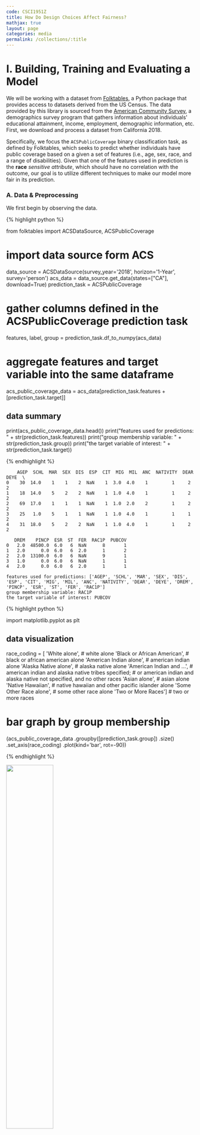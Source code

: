 ```yaml
---
code: CSCI1951Z
title: How Do Design Choices Affect Fairness?
mathjax: true
layout: page
categories: media
permalink: /collections/:title
---
```


<!-- <h1> Experimenting With the Ways in Which Design Choices Affect Fairness </h1> -->

<h1> I. Building, Training and Evaluating a Model </h1>

<!--  <h3> Task: </h3> -->

We will be working with a dataset from [Folktables](https://github.com/zykls/folktables), a Python package that provides access to datasets derived from the US Census. The data provided by this library is sourced from the [American Community Survey](https://www.census.gov/programs-surveys/acs), a demographics survey program that gathers information about individuals' educational attainment, income, employment, demographic information, etc. First, we download and process a dataset from California 2018. 

<!-- This is particularly useful for measuring fairness in machine learning models as we will later show. -->

Specifically, we focus the `ACSPublicCoverage` binary classification task, as defined by Folktables, which seeks to predict whether individuals have public coverage based on a given a set of features (i.e., age, sex, race, and a range of disabilities). Given that one of the features used in prediction is the __race__ *sensitive attribute*, which should have no correlation with the outcome, our goal is to utilize different techniques to make our model more fair in its prediction.

<!-- Let us begin by observing the dataset. You might find the [ACS PUMS documentation](https://www.census.gov/programs-surveys/acs/microdata/documentation.html) helpful when interpreting the feature codings. -->

<h3> A. Data & Preprocessing </h3> 

We first begin by observing the data.

{% highlight python %}

from folktables import ACSDataSource, ACSPublicCoverage

# import data source form ACS
data_source = ACSDataSource(survey_year='2018', horizon='1-Year', survey='person')
acs_data = data_source.get_data(states=["CA"], download=True)
prediction_task = ACSPublicCoverage

# gather columns defined in the ACSPublicCoverage prediction task
features, label, group = prediction_task.df_to_numpy(acs_data)

# aggregate features and target variable into the same dataframe
acs_public_coverage_data = acs_data[prediction_task.features + [prediction_task.target]]

## data summary 
print(acs_public_coverage_data.head())
print("features used for predictions: "   + str(prediction_task.features))
print("group membership variable: "       + str(prediction_task.group))
print("the target variable of interest: " + str(prediction_task.target))

{% endhighlight %}

```
    AGEP  SCHL  MAR  SEX  DIS  ESP  CIT  MIG  MIL  ANC  NATIVITY  DEAR  DEYE  \
0    30  14.0    1    1    2  NaN    1  3.0  4.0    1         1     2     2   
1    18  14.0    5    2    2  NaN    1  1.0  4.0    1         1     2     2   
2    69  17.0    1    1    1  NaN    1  1.0  2.0    2         1     2     2   
3    25   1.0    5    1    1  NaN    1  1.0  4.0    1         1     1     2   
4    31  18.0    5    2    2  NaN    1  1.0  4.0    1         1     2     2   

   DREM    PINCP  ESR  ST  FER  RAC1P  PUBCOV  
0   2.0  48500.0  6.0   6  NaN      8       1  
1   2.0      0.0  6.0   6  2.0      1       2  
2   2.0  13100.0  6.0   6  NaN      9       1  
3   1.0      0.0  6.0   6  NaN      1       1  
4   2.0      0.0  6.0   6  2.0      1       1

features used for predictions: ['AGEP', 'SCHL', 'MAR', 'SEX', 'DIS', 'ESP', 'CIT', 'MIG', 'MIL', 'ANC', 'NATIVITY', 'DEAR', 'DEYE', 'DREM', 'PINCP', 'ESR', 'ST', 'FER', 'RAC1P']
group membership variable: RAC1P
the target variable of interest: PUBCOV
```

{% highlight python %}

import matplotlib.pyplot as plt

## data visualization 
race_coding = [
    'White alone',                # white alone
    'Black or African American',  # black or african american alone
    'American Indian alone',      # american indian alone
    'Alaska Native alone',        # alaska native alone
    'American Indian and ...',    # american indian and alaska native tribes specified; 
                                  # or american indian and alaska native not specified, and no other races
    'Asian alone',                # asian alone
    'Native Hawaiian',            # native hawaiian and other pacific islander alone
    'Some Other Race alone',      # some other race alone
    'Two or More Races']          # two or more races

# bar graph by group membership
(acs_public_coverage_data
 .groupby([prediction_task.group])
 .size()
 .set_axis(race_coding)
 .plot(kind='bar', rot=-90))

{% endhighlight %}

<img src="https://antonellabasso.github.io/IMAGES/CSCI1951_HW1_img1.png" width="50%" alt="">

{% highlight python %}

health_coverage_coding = ['With public health coverage', 'Without public health coverage']

# bar graph by target of interest
(acs_public_coverage_data
 .groupby([prediction_task.target])
 .size()
 .set_axis(health_coverage_coding)
 .plot(kind='bar', rot=0))

{% endhighlight %}

<img src="https://antonellabasso.github.io/IMAGES/CSCI1951_HW1_img2.png" width="50%" alt=""> <br>

Both bar graphs reflect that neither the race class nor the target label are balanced (i.e., evently distributed), displaying significant differences within them. 

<h3> B. Training </h3> 

<!-- You might want to take a moment to think about how this imbalance in distribution might affect the model's performance and fairness. -->

We now define our training function with logistic regression, using the [`make_pipeline`](https://scikit-learn.org/stable/modules/generated/sklearn.pipeline.make_pipeline.html) and [`StandardScaler()`](https://scikit-learn.org/stable/modules/generated/sklearn.preprocessing.StandardScaler.html) functions to initialize the model.

{% highlight python %}

def train(X_train, y_train):
  """
  Defines and trains a logistic regression model on the training data.

  Args:
    X_train (np.ndarray): Training inputs.
    y_train (np.ndarray): Training labels.                 

  Returns:
    sklearn.pipeline.Pipeline: trained model
  """
  # TODO: train model

  LR_pipeline = make_pipeline(StandardScaler(), LogisticRegression()).fit(X_train, y_train)
  return LR_pipeline

{% endhighlight %}

<h3> C. Evaluation </h3> 

Implementing the three fairness measurements discussed in [*Fairness and Machine Learning: Limitations and Opportunities*](https://fairmlbook.org/) and defined below&mdash;*independence*, *separation* and *sufficiency*, we can evalute how fair our model is in predicting status of public health coverage.

Let \\(Y\\) be the binary target variable, \\(\hat{Y}\\) be the model's predicted outcome and \\(A\\) be some sensitive attiribute.

- Random variables \\(\(A, \hat{Y}\)\\) satisty *independence*, i.e., \\(A \perp \hat{Y}\\), if 

$$ \frac{P\{ \hat{Y} = 1\ | A = a\}}{P\{ \hat{Y} = 1\ | A = b\}} = 1. $$ 

- Random variables \\(\(A, Y, \hat{Y}\)\\) satisty *separation*, i.e., \\(A \perp \hat{Y} \mid Y\\), if for groups in \\(A\\), say \\(a\\) and \\(a'\\), 
  
$$ \frac{P\{ \hat {Y} | Y = 1, A = a\}} {P \{\hat{Y} | Y = 1, A = a'\}} = 1; $$

$$ \frac{P\{ \hat {Y} | Y = 0, A = a\}} {P \{\hat{Y} | Y = 0, A = a'\}} = 1. $$  

- Random variables \\(\(A, Y, \hat{Y}\)\\) satisty *sufficiency*, i.e., \\(A \perp Y \mid \hat{Y}\\), iff for all values \\(\hat{y}\\) of \\(\hat{Y}\\) and groups in \\(A\\), say \\(a\\) and \\(a'\\),
  
$$ \frac{P\{Y = 1 | \hat{Y} = \hat{y}, A = a\}}{P\{Y = 1 | \hat{Y} = \hat{y}, A = a'\}} = 1. $$ 

*(NOTE: Separation is the same as equalizing true positive and false positive rates accross groups.)*

{% highlight python %}

from operator import index

# independence 
def independence(y_hat, group):
  """
  Computes an independence metric between two groups.

  Args:
    y_hat (np.ndarray): Classifier predictions.
    group (np.ndarray): Array of indices corresponding to group membership.
      For our purposes, we focus on comparing groups 1 and 2. These correspond 
      to the 'White alone' and 'Black or African American' groups.           

  Returns:
    float: independence measure
  """
  # TODO: compute measure

  idx1 = np.where(group == 1)[0]
  idx2 = np.where(group == 2)[0]

  P1 = sum(y_hat[(idx1),])/len(y_hat[(idx1),])
  P2 = sum(y_hat[(idx2),])/len(y_hat[(idx2),])

  indep = P2/P1
  return indep

# separation
def separation(y_hat, y_true, group):
  """
  Computes a separation metric between two specific groups.

  Args:
    y_hat  (np.ndarray): Classifier predictions.
    y_true (np.ndarray): Data labels.
    group  (np.ndarray): Array of indices corresponding to group membership.
      For our purposes, we focus on comparing groups 1 and 2. These correspond 
      to the 'White alone' and 'Black or African American' groups. 

  Returns:
    float: separation true positive
    float: separation false positive
  """
  # TODO: compute measure

  idx1_1 = np.intersect1d(np.where(y_true == 1)[0], np.where(group == 1)[0])
  idx1_2 = np.intersect1d(np.where(y_true == 1)[0], np.where(group == 2)[0])
  idx0_1 = np.intersect1d(np.where(y_true == 0)[0], np.where(group == 1)[0])
  idx0_2 = np.intersect1d(np.where(y_true == 0)[0], np.where(group == 2)[0])

  P1_1 = sum(y_hat[(idx1_1),])/len(y_hat[(idx1_1),])
  P1_2 = sum(y_hat[(idx1_2),])/len(y_hat[(idx1_2),])

  P0_1 = sum(y_hat[(idx0_1),])/len(y_hat[(idx0_1),])
  P0_2 = sum(y_hat[(idx0_2),])/len(y_hat[(idx0_2),])

  TP = P1_2/P1_1
  FP = P0_2/P0_1
  return TP, FP

# sufficiency
def sufficiency(y_hat, y_true, group):
  """
  Computes a sufficiency metric between two specific groups.

  Args:
    y_hat  (np.ndarray): Classifier predictions.
    y_true (np.ndarray): Data labels.
    group  (np.ndarray): Array of indices corresponding to group membership.
      For our purposes, we focus on comparing groups 1 and 2. These correspond 
      to the 'White alone' and 'Black or African American' groups. 

  Returns:
    float: sufficiency metric
  """
  # TODO: compute metric

  idx1_1 = np.intersect1d(np.where(y_hat == 1)[0], np.where(group == 1)[0])
  idx1_2 = np.intersect1d(np.where(y_hat == 1)[0], np.where(group == 2)[0])

  P1_1 = sum(y_true[(idx1_1),])/len(y_true[(idx1_1),])
  P1_2 = sum(y_true[(idx1_2),])/len(y_true[(idx1_2),])

  suff = P1_2/P1_1
  return suff

# evaluation function
def eval(yhat, y_test, group_test, model_title):
  print("Results from the " + model_title + " model: ")
  print("the indepence of prediction and group is ", independence(yhat, group_test))
  true_s, false_s = separation(yhat, y_test, group_test)
  print("the true positive separation is ", true_s)
  print("the false positive separation is ", false_s)
  print("the sufficiency of the prediction and the group is", sufficiency(yhat, y_test, group_test))

y_hat_example = np.asarray([True, True, False, False, True, False, False, False, True, True])
y_test_example = np.asarray([True, True, True,  False, False, False, False, True, False, True])
group_test_example = np.asarray([1, 1, 1, 1, 1, 2, 2, 2, 2, 2])

eval(y_hat_example, y_test_example, group_test_example, "unit-test")

{% endhighlight %}

```
Results from the unit-test model: 
the indepence of prediction and group is  0.6666666666666667
the true positive separation is  0.75
the false positive separation is  0.6666666666666666
the sufficiency of the prediction and the group is 0.75
```

<h3> D. The Full Workflow </h3> 

Finally, we connect the whole pipeline with training and see how fair our model is. We will:

1. Do an 80-20 `train_test_split` on the dataset with `random_state = 0`.
2. Train our linear regression model.
3. Use the trained model to make predictions on the test dataset.
4. Evaluate the model with fairness measurements. 

{% highlight python %}

# split the data into training and testing sets
X_train, X_test, y_train, y_test, group_train, group_test = train_test_split(
    features, label, group, test_size=0.2, random_state=0)
model = train(X_train, y_train)
yhat = model.predict(X_test)

eval(yhat, y_test, group_test, "baseline")

{% endhighlight %}

```
Results from the baseline model: 
the indepence of prediction and group is  1.6135056165484982
the true positive separation is  1.3052337292915481
the false positive separation is  1.2975609756097561
the sufficiency of the prediction and the group is 1.196133899104196
```

<h1> II. Resampling </h1>

We now retrain our model using inputs that have a different ratio of elements in demographic groups to observe how the fairness measures change. That is, by modifying the frequency at which different groups appear in the training set. To achieve this, we implement the ***uniform sampling*** method described in Algorithm 4 of [*Data Preprocessing Techniques for Classification Without Discrimination*](https://link.springer.com/article/10.1007/s10115-011-0463-8), wherein the chance of sampling any given point within a group is uniform. As described, "all the data objects of the same group have the same chance of being duplicated or skipped". 

Section 5.3 details the partitioning of the dataset into various groups of interest. Specifically, our goal is to rebalance these groups, while maintaining the total number of training data points the same, such that some observations are skipped and others duplicated. We achieve this by implementing a weighting approach to calculate the necessary sample weights for each group according to the formulas described in the paper.

{% highlight python %}

## Weighting Approach 
def compute_sample_weight(y, group):
  """
  Computes sample weights according to the algorithm described in the paper.

  Args:
    y     (np.ndarray): Training labels.
    group (np.ndarray): Array of indices corresponding to group membership.                 

  Returns:
    list: sample weight
    dict: weight dict
  """
  assert(len(y) == len(group))

  # TODO: calculate sample weight

  name_keys = ["N1", "N2", "P1", "P2"]
  weight_values = []

  for i in np.unique(y):
    for j in np.unique(group):
      numer = len(np.where(y == i)[0])*len(np.where(group == j)[0])
      denom = len(y)*len(np.intersect1d(np.where(y == i)[0], np.where(group == j)[0]))
      weight = numer/denom
      weight_values.append(weight)

  weight_dict = dict(map(lambda k,v : (k,v), name_keys, weight_values))

  sample_weight = []

  for p in range(len(y)):
    if y[p] == 0:
      if group[p] == 1:
        sample_weight.append(weight_dict["N1"])
      else:
        sample_weight.append(weight_dict["N2"])
    elif y[p] == 1:
      if group[p] == 1:
        sample_weight.append(weight_dict["P1"])
      else:
        sample_weight.append(weight_dict["P2"])

  return sample_weight, weight_dict
  
# NOTE: We later use `sample_weight` in cost-sensitive learning
#       and `weight_dict` in uniform sampling

sample_weight, weight_dict = compute_sample_weight(y_train, group_train)
print(weight_dict)

{% endhighlight %}

```
{'N1': 0.980464144062951, 'N2': 1.2972056964427827, 'P1': 1.1403499657377425, 'P2': 0.981331954005014}
```

{% highlight python %}

## Uniform Sampling 
def uniform_sampling(X, y, group, weight_dict):
  """
  Perform uniform sampling given a `weight_dict`

  Args:
    X     (np.ndarray): Training data.    
    y     (np.ndarray): Training labels.
    group (np.ndarray): Array of indices corresponding to group membership.
    weight_dict (dict): Dict containing weights for different groups.             

  Returns:
    np.ndarray: Sampled training data
    np.ndarray: Corresponding sampled training labels
    np.ndarray: Corresponding sampled array of group membership
  """
  # TODO: perform uniform sampling

  idx_N1 = np.intersect1d(np.where(y == 0)[0], np.where(group == 1)[0])
  idx_N2 = np.intersect1d(np.where(y == 0)[0], np.where(group == 2)[0])
  idx_P1 = np.intersect1d(np.where(y == 1)[0], np.where(group == 1)[0])
  idx_P2 = np.intersect1d(np.where(y == 1)[0], np.where(group == 2)[0])

  samp_size_N1 = round(weight_dict["N1"]*len(idx_N1))
  samp_size_N2 = round(weight_dict["N2"]*len(idx_N2))
  samp_size_P1 = round(weight_dict["P1"]*len(idx_P1))
  samp_size_P2 = round(weight_dict["P2"]*len(idx_P2))

  samp_idx_N1 = [np.random.choice(idx_N1) for i in range(samp_size_N1)]
  samp_idx_N2 = [np.random.choice(idx_N2) for i in range(samp_size_N2)]
  samp_idx_P1 = [np.random.choice(idx_P1) for i in range(samp_size_P1)]
  samp_idx_P2 = [np.random.choice(idx_P2) for i in range(samp_size_P2)]

  samp_indices = samp_idx_N1 + samp_idx_N2 + samp_idx_P1 + samp_idx_P2

  X_sampled = X[samp_indices]
  y_sampled = y[samp_indices]
  group_sampled = group[samp_indices]

  return X_sampled, y_sampled, group_sampled

# sample from training data
X_sampled, y_sampled, group_sampled = uniform_sampling(X_train, y_train, group_train, weight_dict)

model = train(X_sampled, y_sampled)
yhat = model.predict(X_test)
eval(yhat, y_test, group_test, "uniform_sampling")

{% endhighlight %}

```
Results from the uniform_sampling model: 
the indepence of prediction and group is  1.5481312022885463
the true positive separation is  1.30027948616628
the false positive separation is  1.1860036832412522
the sufficiency of the prediction and the group is 1.2419123309342532
```

<h1> III. Cost-Sensitive Learning </h1>

Lastly, we train our model using a different measure of cost&mdash;not accuracy, but cost-sensitive accuracy&mdash;to observe what happens to the output. We refer to the `LogisticRegression` classifier [documentation](https://scikit-learn.org/stable/modules/generated/sklearn.linear_model.LogisticRegression.html) for guidance.

{% highlight python %}

def train_weighted(X_train, y_train):
  """
  Defines and trains a logistic regression model on the training data.
  Applies weighting on training the model.

  Args:
    X_train (np.ndarray): Training inputs.
    y_train (np.ndarray): Training labels.                 

  Returns:
    sklearn.pipeline.Pipeline: trained model
  """
  # TODO: train model
  
  sample_weights = np.array(compute_sample_weight(y_train, group_train)[0])

  LR_pipeline = make_pipeline(StandardScaler(), LogisticRegression())
  model_train = LR_pipeline.fit(X_train, y_train, 
                                logisticregression__sample_weight = sample_weights)

  return model_train

{% endhighlight %}

{% highlight python %}

weighted_model = train_weighted(X_train, y_train)
yhat = weighted_model.predict(X_test)
eval(yhat, y_test, group_test, "weighted")

{% endhighlight %}

```
Results from the weighted model: 
the indepence of prediction and group is  1.5036432659126076
the true positive separation is  1.2457235915065032
the false positive separation is  1.1630769230769231
the sufficiency of the prediction and the group is 1.2250078385288548
```



